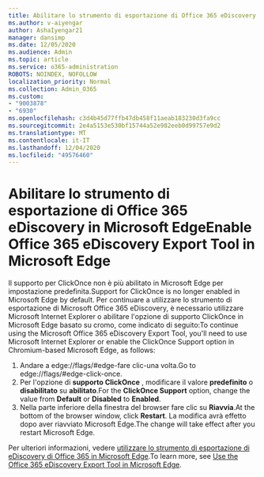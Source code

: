 ```yaml
---
title: Abilitare lo strumento di esportazione di Office 365 eDiscovery in Microsoft Edge
ms.author: v-aiyengar
author: AshaIyengar21
manager: dansimp
ms.date: 12/05/2020
ms.audience: Admin
ms.topic: article
ms.service: o365-administration
ROBOTS: NOINDEX, NOFOLLOW
localization_priority: Normal
ms.collection: Admin_O365
ms.custom:
- "9003878"
- "6930"
ms.openlocfilehash: c3d4b45d77ffb47db458f11aeab183230d3fa9cc
ms.sourcegitcommit: 2e4a5153e530bf15744a52e982eeb0d99757e9d2
ms.translationtype: MT
ms.contentlocale: it-IT
ms.lasthandoff: 12/04/2020
ms.locfileid: "49576460"
---
```

# <a name="enable-office-365-ediscovery-export-tool-in-microsoft-edge"></a><span data-ttu-id="b3718-102">Abilitare lo strumento di esportazione di Office 365 eDiscovery in Microsoft Edge</span><span class="sxs-lookup"><span data-stu-id="b3718-102">Enable Office 365 eDiscovery Export Tool in Microsoft Edge</span></span>

<span data-ttu-id="b3718-103">Il supporto per ClickOnce non è più abilitato in Microsoft Edge per impostazione predefinita.</span><span class="sxs-lookup"><span data-stu-id="b3718-103">Support for ClickOnce is no longer enabled in Microsoft Edge by default.</span></span> <span data-ttu-id="b3718-104">Per continuare a utilizzare lo strumento di esportazione di Microsoft Office 365 eDiscovery, è necessario utilizzare Microsoft Internet Explorer o abilitare l'opzione di supporto ClickOnce in Microsoft Edge basato su cromo, come indicato di seguito:</span><span class="sxs-lookup"><span data-stu-id="b3718-104">To continue using the Microsoft Office 365 eDiscovery Export Tool, you'll need to use Microsoft Internet Explorer or enable the ClickOnce Support option in Chromium-based Microsoft Edge, as follows:</span></span>

1. <span data-ttu-id="b3718-105">Andare a edge://flags/#edge-fare clic-una volta.</span><span class="sxs-lookup"><span data-stu-id="b3718-105">Go to edge://flags/#edge-click-once.</span></span>
1. <span data-ttu-id="b3718-106">Per l'opzione di **supporto ClickOnce** , modificare il valore **predefinito** o **disabilitato** su **abilitato**.</span><span class="sxs-lookup"><span data-stu-id="b3718-106">For the **ClickOnce Support** option, change the value from **Default** or **Disabled** to **Enabled**.</span></span>
1. <span data-ttu-id="b3718-107">Nella parte inferiore della finestra del browser fare clic su **Riavvia**.</span><span class="sxs-lookup"><span data-stu-id="b3718-107">At the bottom of the browser window, click **Restart**.</span></span> <span data-ttu-id="b3718-108">La modifica avrà effetto dopo aver riavviato Microsoft Edge.</span><span class="sxs-lookup"><span data-stu-id="b3718-108">The change will take effect after you restart Microsoft Edge.</span></span>

<span data-ttu-id="b3718-109">Per ulteriori informazioni, vedere [utilizzare lo strumento di esportazione di eDiscovery di Office 365 in Microsoft Edge](https://go.microsoft.com/fwlink/?linkid=2111611).</span><span class="sxs-lookup"><span data-stu-id="b3718-109">To learn more, see [Use the Office 365 eDiscovery Export Tool in Microsoft Edge](https://go.microsoft.com/fwlink/?linkid=2111611).</span></span>
